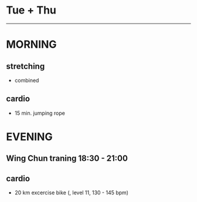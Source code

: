 # Tue + Thu
---
# MORNING
## stretching
* combined
## cardio
* 15 min. jumping rope
# EVENING
## Wing Chun traning 18:30 - 21:00
## cardio
* 20 km excercise bike (<endurance>, level 11, 130 - 145 bpm)

